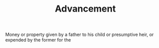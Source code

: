 ---
title: Advancement
letter: A
permalink: "/definitions/advancement.html"
body: Money or property given by a father to his child or presumptive heir, or expended
  by the former for the
published_at: '2018-07-07'
source: Black's Law Dictionary
layout: post
---